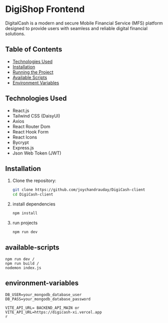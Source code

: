 # DigiShop Frontend

DigitalCash is a modern and secure Mobile Financial Service (MFS) platform designed to provide users with seamless and reliable digital financial solutions.

## Table of Contents

- [Technologies Used](#technologies-used)
- [Installation](#installation)
- [Running the Project](#running-the-project)
- [Available Scripts](#available-scripts)
- [Environment Variables](#environment-variables)

## Technologies Used

- React.js
- Tailwind CSS (DaisyUI)
- Axios
- React Router Dom
- React Hook Form
- React Icons
- Bycrypt
- Express.js
- Json Web Token (JWT)


## Installation

1.  Clone the repository:

    ```bash
    git clone https://github.com/joychandrauday/DigiCash-client
    cd DigiCash-client
    ```

2.  install dependencies

    ```bash
    npm install
    ```

3.  run projects

    ```bash
    npm run dev
    ```

## available-scripts

    npm run dev /
    npm run build /
    nodemon index.js


## environment-variables

    
    DB_USER=your_mongodb_database_user
    DB_PASS=your_mongodb_database_password

    VITE_API_URL= BACKEND_API_MAIN or
    VITE_API_URL=https://digicash-xi.vercel.app
    r
